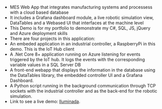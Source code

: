 * MES Web App that integrates manufacturing systems and processess with a cloud based database
* It includes a Grafana dashboard module, a live robotic simulation view, DataTables and a Webased UI that interfaces at the machine level
* This Demo is for my portfolio to demonstrate my C#, SQL, JS, jQuery and Azure deployment skills
* There are four projects in this application:
 * An embeded application in an industrial controller, a RaspberryPi in this demo. This is the IoT Hub client
 * A .Net Core 8+ application running on Azure listening for events triggered by the IoT hub. It logs the events with the corresponding variable values in a SQL Server DB
 * A front-end webapp that displays the information in the database using the DataTables library, the embedded controller UI and a Grafana Dashboard.
 * A Python script running in the background communication through TCP sockets with the industrial controller and as the back-end for the robotic simulation.
* Link to see a live demo:
 [Iluminada](https://iluminada.azurewebsites.net/).
